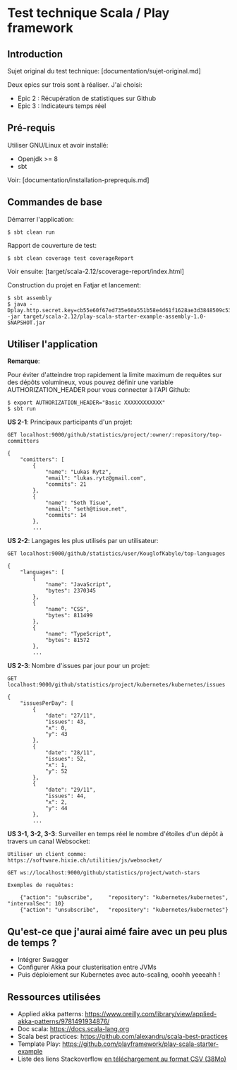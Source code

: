 # Test technique Scala / Play framework

## Introduction

Sujet original du test technique: [documentation/sujet-original.md]

Deux epics sur trois sont à réaliser. J'ai choisi:

- Epic 2 : Récupération de statistiques sur Github
- Epic 3 : Indicateurs temps réel


## Pré-requis

Utiliser GNU/Linux et avoir installé:

- Openjdk >= 8
- sbt

Voir: [documentation/installation-preprequis.md]


## Commandes de base

Démarrer l'application:

    $ sbt clean run
    
Rapport de couverture de test:
    
    $ sbt clean coverage test coverageReport

Voir ensuite: [target/scala-2.12/scoverage-report/index.html]
    
Construction du projet en Fatjar et lancement:

    $ sbt assembly
    $ java -Dplay.http.secret.key=cb55e60f67ed735e60a551b58e4d61f1628ae3d3848509c539 -jar target/scala-2.12/play-scala-starter-example-assembly-1.0-SNAPSHOT.jar


## Utiliser l'application

**Remarque**:

Pour éviter d'atteindre trop rapidement la limite maximum de requêtes sur des dépôts volumineux,
vous pouvez définir une variable AUTHORIZATION_HEADER pour vous connecter à l'API Github:

    $ export AUTHORIZATION_HEADER="Basic XXXXXXXXXXXX"
    $ sbt run
    

**US 2-1**: Principaux participants d'un projet:

    GET localhost:9000/github/statistics/project/:owner/:repository/top-committers
    
    {
        "comitters": [
            {
                "name": "Lukas Rytz",
                "email": "lukas.rytz@gmail.com",
                "commits": 21
            },
            {
                "name": "Seth Tisue",
                "email": "seth@tisue.net",
                "commits": 14
            },    
            ...


**US 2-2**: Langages les plus utilisés par un utilisateur:

    GET localhost:9000/github/statistics/user/KouglofKabyle/top-languages

    {
        "languages": [
            {
                "name": "JavaScript",
                "bytes": 2370345
            },
            {
                "name": "CSS",
                "bytes": 811499
            },
            {
                "name": "TypeScript",
                "bytes": 81572
            },
            ...


**US 2-3**: Nombre d'issues par jour pour un projet:

    GET localhost:9000/github/statistics/project/kubernetes/kubernetes/issues
    
    {
        "issuesPerDay": [
            {
                "date": "27/11",
                "issues": 43,
                "x": 0,
                "y": 43
            },
            {
                "date": "28/11",
                "issues": 52,
                "x": 1,
                "y": 52
            },
            {
                "date": "29/11",
                "issues": 44,
                "x": 2,
                "y": 44
            },
            ...
            
            
**US 3-1, 3-2, 3-3**: Surveiller en temps réel le nombre d'étoiles d'un dépôt à travers un canal Websocket:

    Utiliser un client comme: https://software.hixie.ch/utilities/js/websocket/

    GET ws://localhost:9000/github/statistics/project/watch-stars

    Exemples de requêtes:
        
        {"action": "subscribe",     "repository": "kubernetes/kubernetes", "intervalSec": 10}
        {"action": "unsubscribe",   "repository": "kubernetes/kubernetes"}
        


## Qu'est-ce que j'aurai aimé faire avec un peu plus de temps ?

- Intégrer Swagger
- Configurer Akka pour clusterisation entre JVMs
- Puis déploiement sur Kubernetes avec auto-scaling, ooohh yeeeahh !


## Ressources utilisées

- Applied akka patterns: https://www.oreilly.com/library/view/applied-akka-patterns/9781491934876/
- Doc scala: https://docs.scala-lang.org
- Scala best practices: https://github.com/alexandru/scala-best-practices
- Template Play: https://github.com/playframework/play-scala-starter-example
- Liste des liens Stackoverflow [en téléchargement au format CSV (38Mo)](http://bitly.com/98K8eH)



